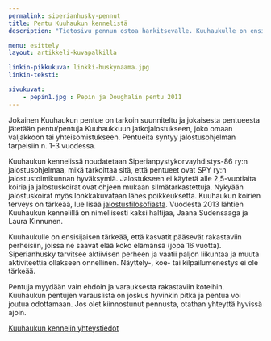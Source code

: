 ```yaml
---
permalink: siperianhusky-pennut
title: Pentu Kuuhaukun kennelistä
description: "Tietosivu pennun ostoa harkitsevalle. Kuuhaukulle on ensisijaisen tärkeää, että kasvatit pääsevät rakastaviin perheisiin"

menu: esittely
layout: artikkeli-kuvapalkilla

linkin-pikkukuva: linkki-huskynaama.jpg
linkin-teksti:

sivukuvat:
    - pepin1.jpg : Pepin ja Doughalin pentu 2011
---
```

Jokainen Kuuhaukun pentue on tarkoin suunniteltu ja jokaisesta pentueesta 
jätetään pentu/pentuja Kuuhaukkuun jatkojalostukseen, joko omaan valjakkoon tai yhteisomistukseen.
Pentueita syntyy jalostusohjelman tarpeisiin n. 1-3 vuodessa.

Kuuhaukun kennelissä noudatetaan Siperianpystykorvayhdistys-86 ry:n jalostusohjelmaa, mikä tarkoittaa sitä,
että pentueet ovat SPY ry:n jalostustoimikunnan hyväksymiä. Jalostukseen ei käytetä
alle 2,5-vuotiaita koiria ja jalostuskoirat ovat ohjeen mukaan silmätarkastettuja. Nykyään jalostuskoirat
myös lonkkakuvataan lähes poikkeuksetta. Kuuhaukun koirien terveys on tärkeää, lue lisää 
[jalostusfilosofiasta](jalostusfilosofia). Vuodesta 2013 lähtien Kuuhaukun kennelillä on nimellisesti kaksi haltijaa, Jaana Sudensaaga ja Laura Kinnunen.

Kuuhaukulle on ensisijaisen tärkeää, että kasvatit pääsevät rakastaviin perheisiin,
joissa ne saavat elää koko elämänsä (jopa 16 vuotta). Siperianhusky tarvitsee aktiivisen
perheen ja vaatii paljon liikuntaa ja muuta aktiviteettia ollakseen onnellinen. 
Näyttely-, koe- tai kilpailumenestys ei ole tärkeää.

Pentuja myydään vain ehdoin ja varauksesta rakastaviin koteihin. Kuuhaukun pentujen varauslista on joskus
hyvinkin pitkä ja pentua voi joutua odottamaan. Jos olet kiinnostunut pennusta,
otathan yhteyttä hyvissä ajoin.

[Kuuhaukun kennelin yhteystiedot](yhteystiedot)



<a href="http://siperianhusky.net/" target="_blank" style="color:rgba(0,0,0,0);">siperianhusky</a>